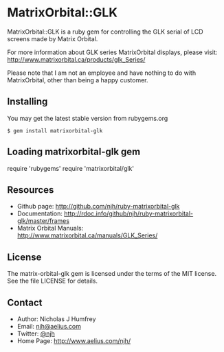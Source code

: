 MatrixOrbital::GLK
==================

MatrixOrbital::GLK is a ruby gem for controlling 
the GLK serial of LCD screens made by Matrix Orbital.

For more information about GLK series MatrixOrbital displays, please visit:
http://www.matrixorbital.ca/products/glk_Series/

Please note that I am not an employee and have nothing to do with MatrixOrbital,
other than being a happy customer.


Installing
----------

You may get the latest stable version from rubygems.org

    $ gem install matrixorbital-glk


Loading matrixorbital-glk gem
-----------------------------

   require 'rubygems'
   require 'matrixorbital/glk'

Resources
---------

* Github page: http://github.com/njh/ruby-matrixorbital-glk
* Documentation: http://rdoc.info/github/njh/ruby-matrixorbital-glk/master/frames
* Matrix Orbital Manuals: http://www.matrixorbital.ca/manuals/GLK_Series/


License
-------

The matrix-orbital-glk gem is licensed under the terms of the MIT license.
See the file LICENSE for details.


Contact
-------

* Author:    Nicholas J Humfrey
* Email:     njh@aelius.com
* Twitter:   [@njh](http://twitter.com/njh)
* Home Page: http://www.aelius.com/njh/
